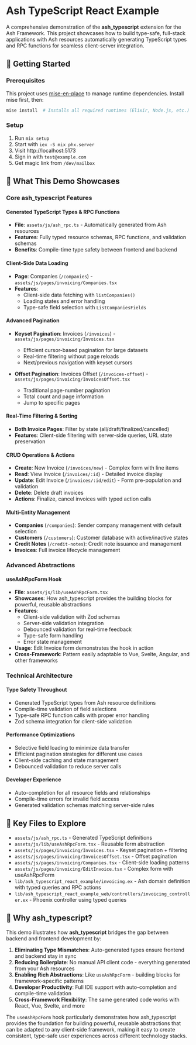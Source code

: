 # Ash TypeScript React Example

A comprehensive demonstration of the **ash_typescript** extension for the Ash Framework. This project showcases how to build type-safe, full-stack applications with Ash resources automatically generating TypeScript types and RPC functions for seamless client-server integration.

## 🚀 Getting Started

### Prerequisites

This project uses [mise-en-place](https://mise.jdx.dev/) to manage runtime dependencies. Install mise first, then:

```bash
mise install  # Installs all required runtimes (Elixir, Node.js, etc.)
```

### Setup

1. Run `mix setup`
2. Start with `iex -S mix phx.server`
3. Visit http://localhost:5173
4. Sign in with `test@example.com`
5. Get magic link from `/dev/mailbox`

## 🎯 What This Demo Showcases

### Core ash_typescript Features

#### **Generated TypeScript Types & RPC Functions**
- **File**: `assets/js/ash_rpc.ts` - Automatically generated from Ash resources
- **Features**: Fully typed resource schemas, RPC functions, and validation schemas
- **Benefits**: Compile-time type safety between frontend and backend

#### **Client-Side Data Loading**
- **Page**: Companies (`/companies`) - `assets/js/pages/invoicing/Companies.tsx`
- **Features**: 
  - Client-side data fetching with `listCompanies()` 
  - Loading states and error handling
  - Type-safe field selection with `ListCompaniesFields`

#### **Advanced Pagination**
- **Keyset Pagination**: Invoices (`/invoices`) - `assets/js/pages/invoicing/Invoices.tsx`
  - Efficient cursor-based pagination for large datasets
  - Real-time filtering without page reloads
  - Next/previous navigation with keyset cursors
  
- **Offset Pagination**: Invoices Offset (`/invoices-offset`) - `assets/js/pages/invoicing/InvoicesOffset.tsx`
  - Traditional page-number pagination
  - Total count and page information
  - Jump to specific pages

#### **Real-Time Filtering & Sorting**
- **Both Invoice Pages**: Filter by state (all/draft/finalized/cancelled)
- **Features**: Client-side filtering with server-side queries, URL state preservation

#### **CRUD Operations & Actions**
- **Create**: New Invoice (`/invoices/new`) - Complex form with line items
- **Read**: View Invoice (`/invoices/:id`) - Detailed invoice display  
- **Update**: Edit Invoice (`/invoices/:id/edit`) - Form pre-population and validation
- **Delete**: Delete draft invoices
- **Actions**: Finalize, cancel invoices with typed action calls

#### **Multi-Entity Management**
- **Companies** (`/companies`): Sender company management with default selection
- **Customers** (`/customers`): Customer database with active/inactive states  
- **Credit Notes** (`/credit-notes`): Credit note issuance and management
- **Invoices**: Full invoice lifecycle management

### Advanced Abstractions

#### **useAshRpcForm Hook**
- **File**: `assets/js/lib/useAshRpcForm.tsx`
- **Showcases**: How ash_typescript provides the building blocks for powerful, reusable abstractions
- **Features**:
  - Client-side validation with Zod schemas
  - Server-side validation integration  
  - Debounced validation for real-time feedback
  - Type-safe form handling
  - Error state management
- **Usage**: Edit Invoice form demonstrates the hook in action
- **Cross-Framework**: Pattern easily adaptable to Vue, Svelte, Angular, and other frameworks


### Technical Architecture

#### **Type Safety Throughout**
- Generated TypeScript types from Ash resource definitions
- Compile-time validation of field selections
- Type-safe RPC function calls with proper error handling
- Zod schema integration for client-side validation

#### **Performance Optimizations**
- Selective field loading to minimize data transfer
- Efficient pagination strategies for different use cases
- Client-side caching and state management
- Debounced validation to reduce server calls

#### **Developer Experience**
- Auto-completion for all resource fields and relationships
- Compile-time errors for invalid field access
- Generated validation schemas matching server-side rules

## 🔧 Key Files to Explore

- `assets/js/ash_rpc.ts` - Generated TypeScript definitions
- `assets/js/lib/useAshRpcForm.tsx` - Reusable form abstraction  
- `assets/js/pages/invoicing/Invoices.tsx` - Keyset pagination + filtering
- `assets/js/pages/invoicing/InvoicesOffset.tsx` - Offset pagination
- `assets/js/pages/invoicing/Companies.tsx` - Client-side loading patterns
- `assets/js/pages/invoicing/EditInvoice.tsx` - Complex form with useAshRpcForm
- `lib/ash_typescript_react_example/invoicing.ex` - Ash domain definition with typed queries and RPC actions
- `lib/ash_typescript_react_example_web/controllers/invoicing_controller.ex` - Phoenix controller using typed queries

## 🌟 Why ash_typescript?

This demo illustrates how **ash_typescript** bridges the gap between backend and frontend development by:

1. **Eliminating Type Mismatches**: Auto-generated types ensure frontend and backend stay in sync
2. **Reducing Boilerplate**: No manual API client code - everything generated from your Ash resources  
3. **Enabling Rich Abstractions**: Like `useAshRpcForm` - building blocks for framework-specific patterns
4. **Developer Productivity**: Full IDE support with auto-completion and compile-time validation
5. **Cross-Framework Flexibility**: The same generated code works with React, Vue, Svelte, and more

The `useAshRpcForm` hook particularly demonstrates how ash_typescript provides the foundation for building powerful, reusable abstractions that can be adapted to any client-side framework, making it easy to create consistent, type-safe user experiences across different technology stacks.
